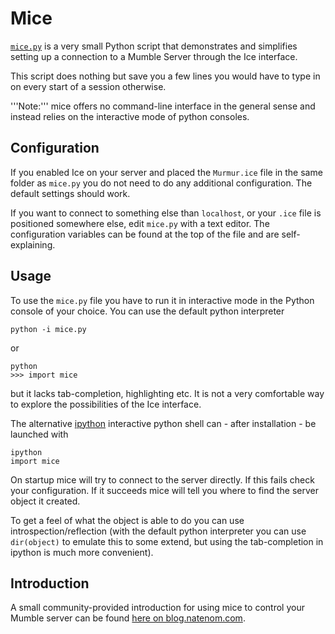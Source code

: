 # Mice

[`mice.py`](mice.py) is a very small Python script that demonstrates and simplifies setting up a connection to a Mumble Server through the Ice interface.

This script does nothing but save you a few lines you would have to type in on every start of a session otherwise.

'''Note:''' mice offers no command-line interface in the general sense and instead relies on the interactive mode of python consoles.

## Configuration

If you enabled Ice on your server and placed the `Murmur.ice` file in the same folder as `mice.py` you do not need to do any additional configuration.
The default settings should work.

If you want to connect to something else than `localhost`, or your `.ice` file is positioned somewhere else, edit `mice.py` with a text editor.
The configuration variables can be found at the top of the file and are self-explaining.

## Usage

To use the `mice.py` file you have to run it in interactive mode in the Python console of your choice. You can use the default python interpreter

```
python -i mice.py
```

or

```
python
>>> import mice
```

but it lacks tab-completion, highlighting etc. It is not a very comfortable way to explore the possibilities of the Ice interface.

The alternative [ipython](http://ipython.scipy.org/) interactive python shell can - after installation - be launched with

```
ipython
import mice
```

On startup mice will try to connect to the server directly.
If this fails check your configuration.
If it succeeds mice will tell you where to find the server object it created.

To get a feel of what the object is able to do you can use introspection/reflection (with the default python interpreter you can use `dir(object)` to emulate this to some extend, but using the tab-completion in ipython is much more convenient).

## Introduction

A small community-provided introduction for using mice to control your Mumble server can be found [here on blog.natenom.com](https://blog.natenom.com/2016/02/an-introduction-on-how-to-manage-your-mumble-server-murmur-through-ice-with-mice/).
